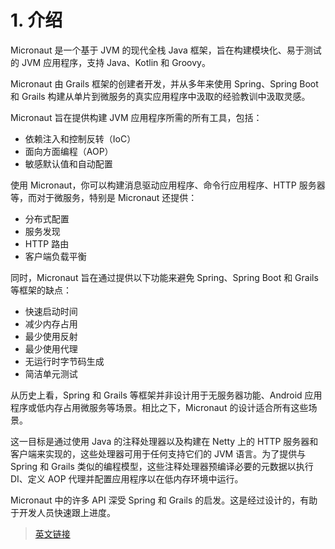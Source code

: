 # 1. 介绍

Micronaut 是一个基于 JVM 的现代全栈 Java 框架，旨在构建模块化、易于测试的 JVM 应用程序，支持 Java、Kotlin 和 Groovy。

Micronaut 由 Grails 框架的创建者开发，并从多年来使用 Spring、Spring Boot 和 Grails 构建从单片到微服务的真实应用程序中汲取的经验教训中汲取灵感。

Micronaut 旨在提供构建 JVM 应用程序所需的所有工具，包括：
- 依赖注入和控制反转（IoC）
- 面向方面编程（AOP）
- 敏感默认值和自动配置

使用 Micronaut，你可以构建消息驱动应用程序、命令行应用程序、HTTP 服务器等，而对于微服务，特别是 Micronaut 还提供：
- 分布式配置
- 服务发现
- HTTP 路由
- 客户端负载平衡

同时，Micronaut 旨在通过提供以下功能来避免 Spring、Spring Boot 和 Grails 等框架的缺点：
- 快速启动时间
- 减少内存占用
- 最少使用反射
- 最少使用代理
- 无运行时字节码生成
- 简洁单元测试

从历史上看，Spring 和 Grails 等框架并非设计用于无服务器功能、Android 应用程序或低内存占用微服务等场景。相比之下，Micronaut 的设计适合所有这些场景。

这一目标是通过使用 Java 的注释处理器以及构建在 Netty 上的 HTTP 服务器和客户端来实现的，这些处理器可用于任何支持它们的 JVM 语言。为了提供与 Spring 和 Grails 类似的编程模型，这些注释处理器预编译必要的元数据以执行 DI、定义 AOP 代理并配置应用程序以在低内存环境中运行。

Micronaut 中的许多 API 深受 Spring 和 Grails 的启发。这是经过设计的，有助于开发人员快速跟上进度。

> [英文链接](https://docs.micronaut.io/3.8.4/guide/index.html)
